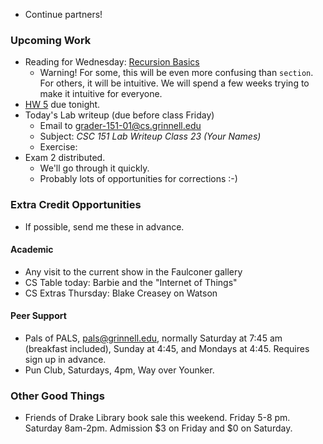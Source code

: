 * Continue partners!

### Upcoming Work

* Reading for Wednesday:
  [Recursion Basics](../readings/recursion-basics-reading.html) 
    * Warning! For some, this will be even more confusing than
      `section`.  For others, it will be intuitive.  We will spend
      a few weeks trying to make it intuitive for everyone.
* [HW 5](../assignments/assignment.05.html) due tonight.
* Today's Lab writeup (due before class Friday)
    * Email to <grader-151-01@cs.grinnell.edu> 
    * Subject: _CSC 151 Lab Writeup Class 23 (Your Names)_
    * Exercise: 
* Exam 2 distributed.
    * We'll go through it quickly.
    * Probably lots of opportunities for corrections :-)

### Extra Credit Opportunities

* If possible, send me these in advance.

#### Academic

* Any visit to the current show in the Faulconer gallery
* CS Table today: Barbie and the "Internet of Things"
* CS Extras Thursday: Blake Creasey on Watson

#### Peer Support

* Pals of PALS, pals@grinnell.edu, normally Saturday at 7:45 am (breakfast
  included), Sunday at 4:45, and Mondays at 4:45.  Requires sign up in 
  advance.  
* Pun Club, Saturdays, 4pm, Way over Younker.

### Other Good Things

* Friends of Drake Library book sale this weekend.
  Friday 5-8 pm.  Saturday 8am-2pm.  Admission $3 on Friday and $0 
  on Saturday.
